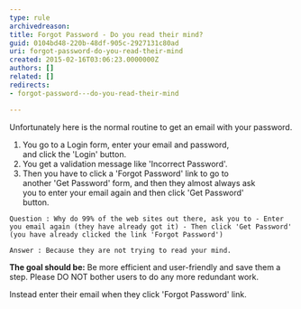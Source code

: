 ```yaml
---
type: rule
archivedreason: 
title: Forgot Password - Do you read their mind?
guid: 0104bd48-220b-48df-905c-2927131c80ad
uri: forgot-password-do-you-read-their-mind
created: 2015-02-16T03:06:23.0000000Z
authors: []
related: []
redirects:
- forgot-password---do-you-read-their-mind

---
```


Unfortunately here is the normal routine to get an email       with your password.

1. You go to a Login form, enter your email and password, <br>     and click the 'Login' button.
2. You get a validation message like 'Incorrect Password'.
3. Then you have to click a 'Forgot Password' link to go to <br>     another 'Get Password' form, and then they almost always ask <br>     you to enter your email again and then click 'Get Password' <br>     button.


<!--endintro-->




```
Question : Why do 99% of the web sites out there, ask you to - Enter you email again (they have already got it) - Then click 'Get Password' (you have already clicked the link 'Forgot Password')
```





```
Answer : Because they are not trying to read your mind.
```



**The goal should be:** 
Be more efficient and user-friendly and save them a step. Please DO NOT bother users to do any more redundant work.

Instead enter their email when they click 'Forgot Password' link.
